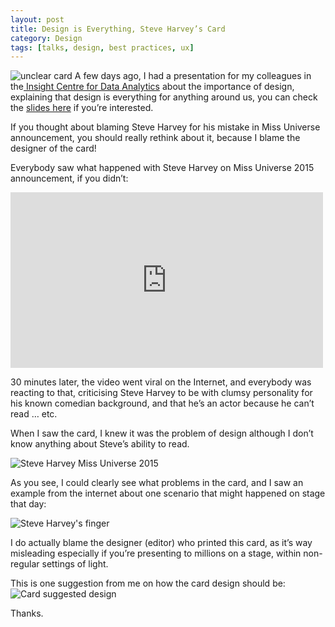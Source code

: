 ```yaml
---
layout: post
title: Design is Everything, Steve Harvey’s Card
category: Design
tags: [talks, design, best practices, ux]
---
```


![unclear card]({{site.images_url}}2015/12/harvey-card11.png)
A few days ago, I had a presentation for my colleagues in the<a href="http://insight-centre.org/" target="_blank"> Insight Centre for Data Analytics</a> about the importance of design, explaining that design is everything for anything around us, you can check the <a href="https://www.insight-centre.org/content/wait-%E2%80%A6-your-demo" target="_blank">slides here</a> if you’re interested.  
  
If you thought about blaming Steve Harvey for his mistake in Miss Universe announcement, you should really rethink about it, because I blame the designer of the card!  
  
Everybody saw what happened with Steve Harvey on Miss Universe 2015 announcement, if you didn’t:
  
<iframe width="500" height="281" src="https://www.youtube.com/embed/3DKDaSd-4nY?feature=oembed" frameborder="0" allowfullscreen=""></iframe>  
  
  
30 minutes later, the video went viral on the Internet, and everybody was reacting to that, criticising Steve Harvey to be with clumsy personality for his known comedian background, and that he’s an actor because he can’t read … etc.  
  
When I saw the card, I knew it was the problem of design although I don’t know anything about Steve’s ability to read.  
  
![Steve Harvey Miss Universe 2015]({{site.images_url}}2015/12/harvey-card11.png)  
  
  
As you see, I could clearly see what problems in the card, and I saw an example from the internet about one scenario that might happened on stage that day:  
  
![Steve Harvey's finger]({{site.images_url}}2015/12/harvey-card2.png)  
  
  
I do actually blame the designer (editor) who printed this card, as it’s way misleading especially if you’re presenting to millions on a stage, within non-regular settings of light.  
  
This is one suggestion from me on how the card design should be:  
![Card suggested design]({{site.images_url}}2015/12/harvey-card3.png)  
  
Thanks.  
